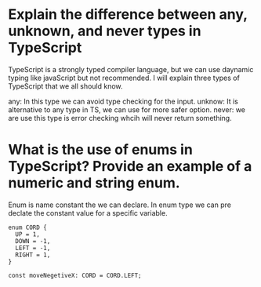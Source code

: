# Explain the difference between any, unknown, and never types in TypeScript
TypeScript is a strongly typed compiler language, but we can use daynamic typing like javaScript but not recommended. I will explain three types of TypeScript that we all should know.

any: In this type we can avoid type checking for the input.
unknow: It is alternative to any type in TS, we can use for more safer option.
never: we are use this type is error checking whcih will never return something.

# What is the use of enums in TypeScript? Provide an example of a numeric and string enum.
Enum is name constant the we can declare. In enum type we can pre declate the constant value for a specific variable.

```
enum CORD {
  UP = 1,
  DOWN = -1,
  LEFT = -1,
  RIGHT = 1,
}

const moveNegetiveX: CORD = CORD.LEFT;
```

